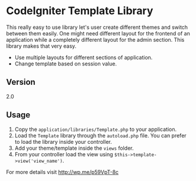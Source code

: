 CodeIgniter Template Library
===================

This really easy to use library let's user create different themes and switch between them easily. One might need different layout for the frontend of an application while a completely different layout for the admin section. This library makes that very easy.

  - Use multiple layouts for different sections of application.
  - Change template based on session value.

Version
----

2.0

Usage
-----
1. Copy the `application/libraries/Template.php` to your application.
2. Load the `Template` library through the `autoload.php` file. You can prefer to load the library inside your controller.
3. Add your theme/template inside the `views` folder.
4. From your controller load the view using `$this->template->view('view_name')`.
 
For more details visit http://wp.me/p59VpT-8c 
